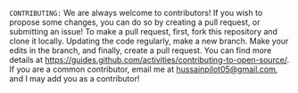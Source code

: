 `CONTRIBUTING:`
We are always welcome to contributors!
If you wish to propose some changes, you can do so by creating a pull request, or submitting an issue!
To make a pull request, first, fork this repository and clone it locally. Updating the code regularly, make a new branch. Make your edits in the branch, and finally, create a pull request.
You can find more details at https://guides.github.com/activities/contributing-to-open-source/.
If you are a common contributor, email me at hussainpilot05@gmail.com, and I may add you as a contributor!
